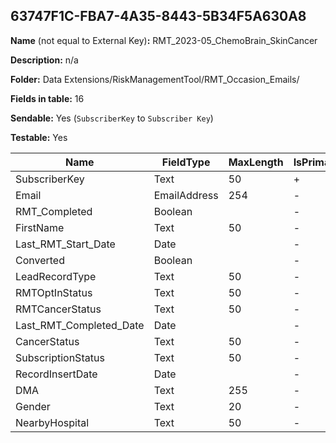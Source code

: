 ## 63747F1C-FBA7-4A35-8443-5B34F5A630A8

**Name** (not equal to External Key)**:** RMT_2023-05_ChemoBrain_SkinCancer

**Description:** n/a

**Folder:** Data Extensions/RiskManagementTool/RMT_Occasion_Emails/

**Fields in table:** 16

**Sendable:** Yes (`SubscriberKey` to `Subscriber Key`)

**Testable:** Yes

| Name | FieldType | MaxLength | IsPrimaryKey | IsNullable | DefaultValue |
| --- | --- | --- | --- | --- | --- |
| SubscriberKey | Text | 50 | + | - |  |
| Email | EmailAddress | 254 | - | + |  |
| RMT_Completed | Boolean |  | - | + |  |
| FirstName | Text | 50 | - | + | Friend |
| Last_RMT_Start_Date | Date |  | - | + |  |
| Converted | Boolean |  | - | + |  |
| LeadRecordType | Text | 50 | - | + |  |
| RMTOptInStatus | Text | 50 | - | + |  |
| RMTCancerStatus | Text | 50 | - | + |  |
| Last_RMT_Completed_Date | Date |  | - | + |  |
| CancerStatus | Text | 50 | - | + |  |
| SubscriptionStatus | Text | 50 | - | + |  |
| RecordInsertDate | Date |  | - | + | GetDate() |
| DMA | Text | 255 | - | + |  |
| Gender | Text | 20 | - | + |  |
| NearbyHospital | Text | 50 | - | + |  |
